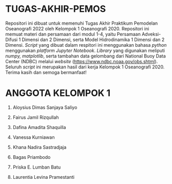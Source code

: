 # TUGAS-AKHIR-PEMOS

Repositori ini dibuat untuk memenuhi Tugas Akhir Praktikum Pemodelan Oseanografi 2022 oleh Kelompok 1 Oseanografi 2020. Repositori ini memuat materi dan persamaan dari modul 1-4, yaitu Persamaan Adveksi-Difusi 1 Dimensi dan 2 Dimensi, serta Model Hidrodinamika 1 Dimensi dan 2 Dimensi. _Script_ yang dibuat dalam respitori ini menggunakan bahasa _python_ menggunakan _platform Jupyter Notebook_. _Library_ yang digunakan meliputi _numpy, matplotlib_, serta tambahan data gelombang dari National Buoy Data Center (NDBC) melalui _website_ (https://www.ndbc.noaa.gov/obs.shtml). Seluruh _script_ ini merupakan hasil dari kerja Kelompok 1 Oseanografi 2020.
Terima kasih dan semoga bermanfaat!

# ANGGOTA KELOMPOK 1
1. Aloysius Dimas Sanjaya Saliyo

2. Fairus Jamil Rizqullah

3. Dafina Amadita Shaquilla

4. Vanessa Kurniawan

5. Khana Nadira Sastradjaja

6. Bagas Priambodo

7. Priska E. Lumban Batu

8. Laurentia Levina Pramestanti
